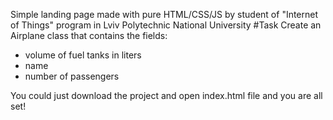 Simple landing page made with pure HTML/CSS/JS by student of "Internet of Things" program in Lviv Polytechnic National University
#Task
Create an Airplane class that contains the fields:
- volume of fuel tanks in liters
- name
- number of passengers

You could just download the project and open index.html file and you are all set!
